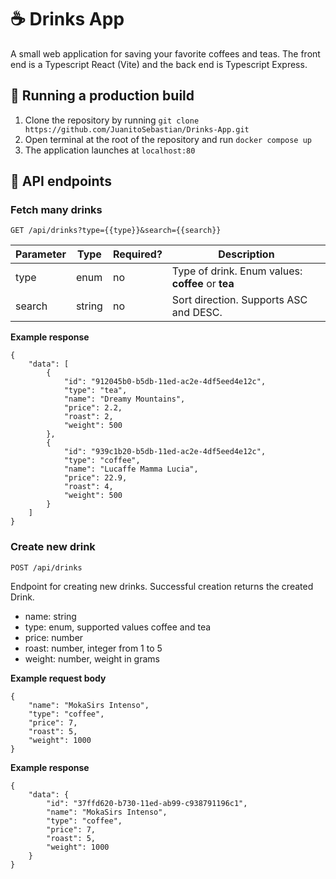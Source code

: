 # ☕️ Drinks App
A small web application for saving your favorite coffees and teas. The front end is a Typescript React (Vite) and the back end is Typescript Express. 

## 🏃 Running a production build
1. Clone the repository by running `git clone https://github.com/JuanitoSebastian/Drinks-App.git`
2. Open terminal at the root of the repository and run `docker compose up`
3. The application launches at `localhost:80`

## 📡 API endpoints

### Fetch many drinks
```
GET /api/drinks?type={{type}}&search={{search}}
```
| Parameter | Type   | Required? | Description                                       |
|-----------|--------|-----------|---------------------------------------------------|
| type      | enum   | no        | Type of drink. Enum values: **coffee** or **tea** |
| search    | string | no        | Sort direction. Supports ASC and DESC.            |

**Example response**
```
{
    "data": [
        {
            "id": "912045b0-b5db-11ed-ac2e-4df5eed4e12c",
            "type": "tea",
            "name": "Dreamy Mountains",
            "price": 2.2,
            "roast": 2,
            "weight": 500
        },
        {
            "id": "939c1b20-b5db-11ed-ac2e-4df5eed4e12c",
            "type": "coffee",
            "name": "Lucaffe Mamma Lucia",
            "price": 22.9,
            "roast": 4,
            "weight": 500
        }
    ]
}
```

### Create new drink
```
POST /api/drinks
```
Endpoint for creating new drinks. Successful creation returns the created Drink.
- name: string
- type: enum, supported values coffee and tea
- price: number
- roast: number, integer from 1 to 5
- weight: number, weight in grams

**Example request body**

```
{
    "name": "MokaSirs Intenso",
    "type": "coffee",
    "price": 7,
    "roast": 5,
    "weight": 1000
}
```
**Example response**

```
{
    "data": {
        "id": "37ffd620-b730-11ed-ab99-c938791196c1",
        "name": "MokaSirs Intenso",
        "type": "coffee",
        "price": 7,
        "roast": 5,
        "weight": 1000
    }
}
```
